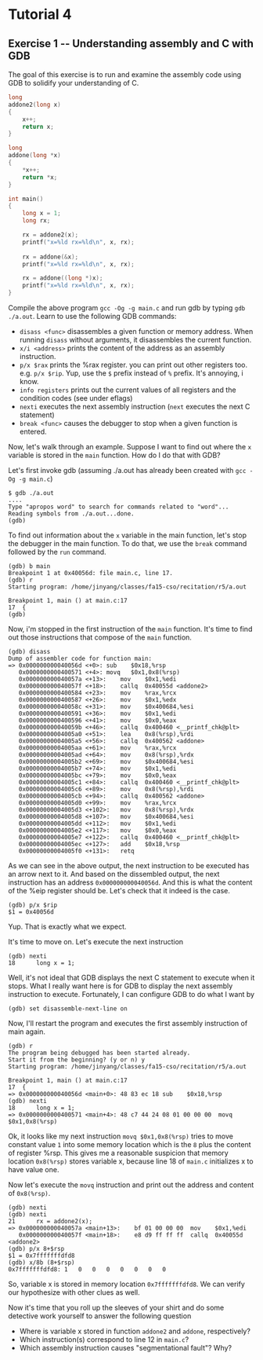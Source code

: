 Tutorial 4
==========
Exercise 1 -- Understanding assembly and C with GDB
-----

The goal of this exercise is to run and examine the assembly code using GDB to solidify your understanding of C.
```c
long
addone2(long x)
{
	x++;
	return x;
}

long
addone(long *x)
{
	*x++;
	return *x;
}

int main()
{
	long x = 1;
	long rx;

	rx = addone2(x);
	printf("x=%ld rx=%ld\n", x, rx);
	 
	rx = addone(&x);
	printf("x=%ld rx=%ld\n", x, rx);

	rx = addone((long *)x);
	printf("x=%ld rx=%ld\n", x, rx);
}
```

Compile the above program `gcc -Og -g main.c` and 
run gdb by typing `gdb ./a.out`.   Learn to use the following GDB commands:

- `disass <func>` disassembles a given function or memory address. When running `disass` without arguments, it 
disassembles the current function.
- `x/i <address>` prints the content of the address as an assembly instruction.
- `p/x $rax` prints the %rax register. you can print out other registers too. e.g. `p/x $rip`. Yup, use the `$` prefix instead of `%` prefix. It's annoying, i know.
- `info registers` prints out the current values of all registers and the condition codes (see under eflags)
- `nexti` executes the next assembly instruction (`next` executes the next C statement)
- `break <func>` causes the debugger to stop when a given function is entered.

Now, let's walk through an example.
Suppose I want to find out where the `x` variable is stored in the `main` function. 
How do I do that with GDB?

Let's first invoke gdb (assuming ./a.out has already been created with `gcc -Og -g main.c`)
```
$ gdb ./a.out
....
Type "apropos word" to search for commands related to "word"...
Reading symbols from ./a.out...done.
(gdb) 
```

To find out information about the `x` variable in the main function, let's stop the debugger in the main function. To do that, we 
use the `break` command followed by the `run` command.
```
(gdb) b main
Breakpoint 1 at 0x40056d: file main.c, line 17.
(gdb) r
Starting program: /home/jinyang/classes/fa15-cso/recitation/r5/a.out 

Breakpoint 1, main () at main.c:17
17	{
(gdb) 
```

Now, i'm stopped in the first instruction of the `main` function. It's time to find out
those instructions that compose of the `main` function.
```
(gdb) disass
Dump of assembler code for function main:
=> 0x000000000040056d <+0>:	sub    $0x18,%rsp
   0x0000000000400571 <+4>:	movq   $0x1,0x8(%rsp)
   0x000000000040057a <+13>:	mov    $0x1,%edi
   0x000000000040057f <+18>:	callq  0x40055d <addone2>
   0x0000000000400584 <+23>:	mov    %rax,%rcx
   0x0000000000400587 <+26>:	mov    $0x1,%edx
   0x000000000040058c <+31>:	mov    $0x400684,%esi
   0x0000000000400591 <+36>:	mov    $0x1,%edi
   0x0000000000400596 <+41>:	mov    $0x0,%eax
   0x000000000040059b <+46>:	callq  0x400460 <__printf_chk@plt>
   0x00000000004005a0 <+51>:	lea    0x8(%rsp),%rdi
   0x00000000004005a5 <+56>:	callq  0x400562 <addone>
   0x00000000004005aa <+61>:	mov    %rax,%rcx
   0x00000000004005ad <+64>:	mov    0x8(%rsp),%rdx
   0x00000000004005b2 <+69>:	mov    $0x400684,%esi
   0x00000000004005b7 <+74>:	mov    $0x1,%edi
   0x00000000004005bc <+79>:	mov    $0x0,%eax
   0x00000000004005c1 <+84>:	callq  0x400460 <__printf_chk@plt>
   0x00000000004005c6 <+89>:	mov    0x8(%rsp),%rdi
   0x00000000004005cb <+94>:	callq  0x400562 <addone>
   0x00000000004005d0 <+99>:	mov    %rax,%rcx
   0x00000000004005d3 <+102>:	mov    0x8(%rsp),%rdx
   0x00000000004005d8 <+107>:	mov    $0x400684,%esi
   0x00000000004005dd <+112>:	mov    $0x1,%edi
   0x00000000004005e2 <+117>:	mov    $0x0,%eax
   0x00000000004005e7 <+122>:	callq  0x400460 <__printf_chk@plt>
   0x00000000004005ec <+127>:	add    $0x18,%rsp
   0x00000000004005f0 <+131>:	retq   
```

As we can see in the above output, the next instruction to be executed has an arrow next to it.
And based on the dissembled output, the next instruction has an address `0x000000000040056d`.
And this is what the content of the %eip register should be. Let's check that it indeed is 
the case.

```
(gdb) p/x $rip
$1 = 0x40056d
```

Yup. That is exactly what we expect.

It's time to move on. Let's execute the next instruction
```
(gdb) nexti
18		long x = 1;
```

Well, it's not ideal that GDB displays the next C statement to execute when it stops.  What I really want here is for GDB
to display the next assembly instruction to execute.  Fortunately, I can configure GDB to do what I want by
```
(gdb) set disassemble-next-line on
```

Now, I'll restart the program and executes the first assembly instruction of main again.
```
(gdb) r
The program being debugged has been started already.
Start it from the beginning? (y or n) y
Starting program: /home/jinyang/classes/fa15-cso/recitation/r5/a.out 

Breakpoint 1, main () at main.c:17
17	{
=> 0x000000000040056d <main+0>:	48 83 ec 18	sub    $0x18,%rsp
(gdb) nexti
18		long x = 1;
=> 0x0000000000400571 <main+4>:	48 c7 44 24 08 01 00 00 00	movq   $0x1,0x8(%rsp)
```

Ok, it looks like my next instruction `movq $0x1,0x8(%rsp)` tries to move constant value `1` into some memory 
location which is the `8` plus the content of register %rsp.  This gives me a reasonable suspicion that 
memory location `0x8(%rsp)` stores variable x, because line 18 of `main.c` initializes x to have value one.

Now let's execute the `movq` instruction and print out the address and content of `0x8(%rsp)`.
```
(gdb) nexti
(gdb) nexti
21		rx = addone2(x);
=> 0x000000000040057a <main+13>:	bf 01 00 00 00	mov    $0x1,%edi
   0x000000000040057f <main+18>:	e8 d9 ff ff ff	callq  0x40055d <addone2>
(gdb) p/x 8+$rsp
$1 = 0x7fffffffdfd8
(gdb) x/8b (8+$rsp)
0x7fffffffdfd8:	1	0	0	0	0	0	0	0
```

So, variable x is stored in memory location `0x7fffffffdfd8`.  We can verify our hypothesize
with other clues as well. 

Now it's time that you roll up the sleeves of your shirt and do some detective work yourself to 
answer the following question
- Where is variable x stored in function `addone2` and `addone`, respectively?
- Which instruction(s) correspond to line 12 in `main.c`?
- Which assembly instruction causes "segmentational fault"? Why?

